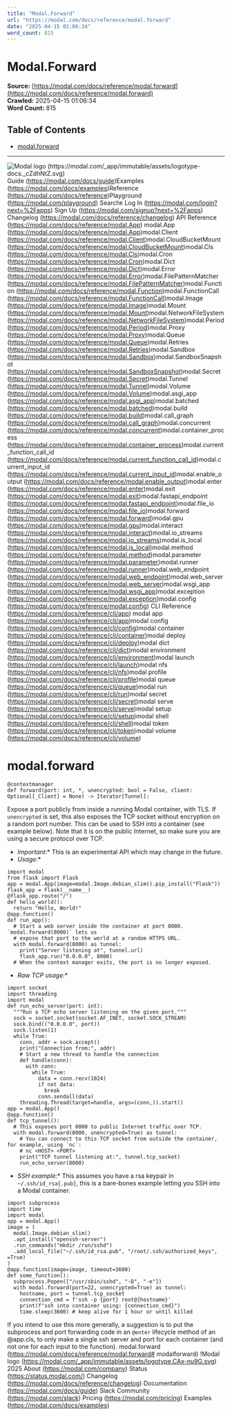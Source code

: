 ```yaml
---
title: "Modal.Forward"
url: "https://modal.com/docs/reference/modal.forward"
date: "2025-04-15 01:06:34"
word_count: 815
---
```


# Modal.Forward

**Source:** [https://modal.com/docs/reference/modal.forward](https://modal.com/docs/reference/modal.forward)  
**Crawled:** 2025-04-15 01:06:34  
**Word Count:** 815

## Table of Contents

- [modal.forward](#modalforward)

---

![Modal logo (https://modal.com/_app/immutable/assets/logotype-docs._cZdhNtZ.svg)](https://modal.com/docs)
Guide (https://modal.com/docs/guide)Examples (https://modal.com/docs/examples)Reference (https://modal.com/docs/reference)Playground (https://modal.com/playground)
Search`K`
Log In (https://modal.com/login?next=%2Fapps) Sign Up (https://modal.com/signup?next=%2Fapps)
Changelog (https://modal.com/docs/reference/changelog) API Reference (https://modal.com/docs/reference/modal.App) modal.App (https://modal.com/docs/reference/modal.App)modal.Client (https://modal.com/docs/reference/modal.Client)modal.CloudBucketMount (https://modal.com/docs/reference/modal.CloudBucketMount)modal.Cls (https://modal.com/docs/reference/modal.Cls)modal.Cron (https://modal.com/docs/reference/modal.Cron)modal.Dict (https://modal.com/docs/reference/modal.Dict)modal.Error (https://modal.com/docs/reference/modal.Error)modal.FilePatternMatcher (https://modal.com/docs/reference/modal.FilePatternMatcher)modal.Function (https://modal.com/docs/reference/modal.Function)modal.FunctionCall (https://modal.com/docs/reference/modal.FunctionCall)modal.Image (https://modal.com/docs/reference/modal.Image)modal.Mount (https://modal.com/docs/reference/modal.Mount)modal.NetworkFileSystem (https://modal.com/docs/reference/modal.NetworkFileSystem)modal.Period (https://modal.com/docs/reference/modal.Period)modal.Proxy (https://modal.com/docs/reference/modal.Proxy)modal.Queue (https://modal.com/docs/reference/modal.Queue)modal.Retries (https://modal.com/docs/reference/modal.Retries)modal.Sandbox (https://modal.com/docs/reference/modal.Sandbox)modal.SandboxSnapshot (https://modal.com/docs/reference/modal.SandboxSnapshot)modal.Secret (https://modal.com/docs/reference/modal.Secret)modal.Tunnel (https://modal.com/docs/reference/modal.Tunnel)modal.Volume (https://modal.com/docs/reference/modal.Volume)modal.asgi_app (https://modal.com/docs/reference/modal.asgi_app)modal.batched (https://modal.com/docs/reference/modal.batched)modal.build (https://modal.com/docs/reference/modal.build)modal.call_graph (https://modal.com/docs/reference/modal.call_graph)modal.concurrent (https://modal.com/docs/reference/modal.concurrent)modal.container_process (https://modal.com/docs/reference/modal.container_process)modal.current_function_call_id (https://modal.com/docs/reference/modal.current_function_call_id)modal.current_input_id (https://modal.com/docs/reference/modal.current_input_id)modal.enable_output (https://modal.com/docs/reference/modal.enable_output)modal.enter (https://modal.com/docs/reference/modal.enter)modal.exit (https://modal.com/docs/reference/modal.exit)modal.fastapi_endpoint (https://modal.com/docs/reference/modal.fastapi_endpoint)modal.file_io (https://modal.com/docs/reference/modal.file_io)modal.forward (https://modal.com/docs/reference/modal.forward)modal.gpu (https://modal.com/docs/reference/modal.gpu)modal.interact (https://modal.com/docs/reference/modal.interact)modal.io_streams (https://modal.com/docs/reference/modal.io_streams)modal.is_local (https://modal.com/docs/reference/modal.is_local)modal.method (https://modal.com/docs/reference/modal.method)modal.parameter (https://modal.com/docs/reference/modal.parameter)modal.runner (https://modal.com/docs/reference/modal.runner)modal.web_endpoint (https://modal.com/docs/reference/modal.web_endpoint)modal.web_server (https://modal.com/docs/reference/modal.web_server)modal.wsgi_app (https://modal.com/docs/reference/modal.wsgi_app)modal.exception (https://modal.com/docs/reference/modal.exception)modal.config (https://modal.com/docs/reference/modal.config) CLI Reference (https://modal.com/docs/reference/cli/app) modal app (https://modal.com/docs/reference/cli/app)modal config (https://modal.com/docs/reference/cli/config)modal container (https://modal.com/docs/reference/cli/container)modal deploy (https://modal.com/docs/reference/cli/deploy)modal dict (https://modal.com/docs/reference/cli/dict)modal environment (https://modal.com/docs/reference/cli/environment)modal launch (https://modal.com/docs/reference/cli/launch)modal nfs (https://modal.com/docs/reference/cli/nfs)modal profile (https://modal.com/docs/reference/cli/profile)modal queue (https://modal.com/docs/reference/cli/queue)modal run (https://modal.com/docs/reference/cli/run)modal secret (https://modal.com/docs/reference/cli/secret)modal serve (https://modal.com/docs/reference/cli/serve)modal setup (https://modal.com/docs/reference/cli/setup)modal shell (https://modal.com/docs/reference/cli/shell)modal token (https://modal.com/docs/reference/cli/token)modal volume (https://modal.com/docs/reference/cli/volume)
# modal.forward <a id="modalforward"></a>
```
@contextmanager
def forward(port: int, *, unencrypted: bool = False, client: Optional[_Client] = None) -> Iterator[Tunnel]:
```
 Expose a port publicly from inside a running Modal container, with TLS.
If `unencrypted` is set, this also exposes the TCP socket without encryption on a random port number. This can be used to SSH into a container (see example below). Note that it is on the public Internet, so make sure you are using a secure protocol over TCP.
* *Important:** This is an experimental API which may change in the future.
* *Usage:**
```
import modal
from flask import Flask
app = modal.App(image=modal.Image.debian_slim().pip_install("Flask"))
flask_app = Flask(__name__)
@flask_app.route("/")
def hello_world():
  return "Hello, World!"
@app.function()
def run_app():
  # Start a web server inside the container at port 8000. `modal.forward(8000)` lets us
  # expose that port to the world at a random HTTPS URL.
  with modal.forward(8000) as tunnel:
    print("Server listening at", tunnel.url)
    flask_app.run("0.0.0.0", 8000)
  # When the context manager exits, the port is no longer exposed.
```
 * *Raw TCP usage:**
```
import socket
import threading
import modal
def run_echo_server(port: int):
  """Run a TCP echo server listening on the given port."""
  sock = socket.socket(socket.AF_INET, socket.SOCK_STREAM)
  sock.bind(("0.0.0.0", port))
  sock.listen(1)
  while True:
    conn, addr = sock.accept()
    print("Connection from:", addr)
    # Start a new thread to handle the connection
    def handle(conn):
      with conn:
        while True:
          data = conn.recv(1024)
          if not data:
            break
          conn.sendall(data)
    threading.Thread(target=handle, args=(conn,)).start()
app = modal.App()
@app.function()
def tcp_tunnel():
  # This exposes port 8000 to public Internet traffic over TCP.
  with modal.forward(8000, unencrypted=True) as tunnel:
    # You can connect to this TCP socket from outside the container, for example, using `nc`:
    # nc <HOST> <PORT>
    print("TCP tunnel listening at:", tunnel.tcp_socket)
    run_echo_server(8000)
```
 * *SSH example:** This assumes you have a rsa keypair in `~/.ssh/id_rsa{.pub}`, this is a bare-bones example letting you SSH into a Modal container.
```
import subprocess
import time
import modal
app = modal.App()
image = (
  modal.Image.debian_slim()
  .apt_install("openssh-server")
  .run_commands("mkdir /run/sshd")
  .add_local_file("~/.ssh/id_rsa.pub", "/root/.ssh/authorized_keys", =True)
)
@app.function(image=image, timeout=3600)
def some_function():
  subprocess.Popen(["/usr/sbin/sshd", "-D", "-e"])
  with modal.forward(port=22, unencrypted=True) as tunnel:
    hostname, port = tunnel.tcp_socket
    connection_cmd = f'ssh -p {port} root@{hostname}'
    print(f"ssh into container using: {connection_cmd}")
    time.sleep(3600) # keep alive for 1 hour or until killed
```
 If you intend to use this more generally, a suggestion is to put the subprocess and port forwarding code in an `@enter` lifecycle method of an @app.cls, to only make a single ssh server and port for each container (and not one for each input to the function).
modal.forward (https://modal.com/docs/reference/modal.forward# modalforward)
!Modal logo (https://modal.com/_app/immutable/assets/logotype.CAx-nu9G.svg)  2025
About (https://modal.com/company) Status (https://status.modal.com/) Changelog (https://modal.com/docs/reference/changelog) Documentation (https://modal.com/docs/guide) Slack Community (https://modal.com/slack) Pricing (https://modal.com/pricing) Examples (https://modal.com/docs/examples)